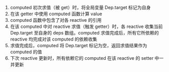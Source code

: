 1. computed 初次求值（被 get）时，将全局变量 Dep.target 标记为自身
2. 在该 getter 中使用 computed 函数计算 value
3. computed 函数中包含了对各 reactive 的引用
4. 在该 computed 中对 reactive 求值（触发 getter）时，各 reactive 收集当前 Dep.target 至自身的 deps 数组。computed 求值完成后，所有它所依赖的 reactive 均完成对该 computed 的依赖收集
6. 求值完成后，computed 将 Dep.target 标记为空，返回求值结果作为 computed 的值
7. 下次 reactive 更新时，所有依赖它的 computed 在该 reactive 的 setter 中一并更新
